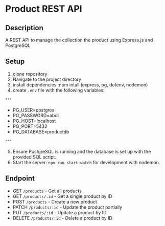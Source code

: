 # Product REST API

## Description
 A REST API to manage the collection the product using Express.js and PostgreSQL


 ## Setup

1. clone repository
2. Navigate to the project directory
3. install dependencies :npm intall (express, pg, dotenv, nodemon) 
4. create `.env` file with the following variables:

  """
- PG_USER=postgres
- PG_PASSWORD=abdi
- PG_HOST=localhost
- PG_PORT=5432
- PG_DATABASE=productdb

"""


5. Ensure PostgreSQL is running and the database is set up with the provided SQL script.
6. Start the server: `npm run start:watch` for development with nodemon.

## Endpoint

-  GET `/products` - Get all products
- GET `/products/:id` - Get a single product by ID
- POST `/products` - Create a new product
- PATCH `/products/:id` - Update the product partially
- PUT `/products/:id` - Update a product by ID
- DELETE `/products/:id` - Delete a product by ID
